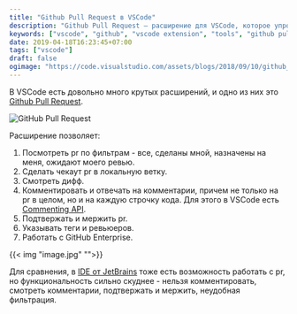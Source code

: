 ```yaml
---
title: "Github Pull Request в VSCode"
description: "Github Pull Request — расширение для VSCode, которое упрощает работу с пул-реквестами"
keywords: ["vscode", "github", "vscode extension", "tools", "github pull request"]
date: 2019-04-18T16:23:45+07:00
tags: ["vscode"]
draft: false
ogimage: "https://code.visualstudio.com/assets/blogs/2018/09/10/github_pr_hero.png"
---
```


В VSCode есть довольно много крутых расширений, и одно из них это [Github Pull Request](https://marketplace.visualstudio.com/items?itemName=GitHub.vscode-pull-request-github).

<!--more-->

![GitHub Pull Request](https://code.visualstudio.com/assets/blogs/2018/09/10/github_pr_hero.png)

Расширение позволяет:

1. Посмотреть pr по фильтрам - все, сделаны мной, назначены на меня, ожидают моего ревью.
2. Сделать чекаут pr в локальную ветку.
3. Смотреть дифф.
4. Комментировать и отвечать на комментарии, причем не только на pr в целом, но и на каждую строчку кода. Для этого в VSCode есть [Commenting API](https://github.com/Microsoft/vscode-extension-samples/tree/master/comment-sample).
5. Подтвержать и мержить pr.
6. Указывать теги и ревьюеров.
7. Работать с GitHub Enterprise.

{{< img "image.jpg" "">}}

Для сравнения, в [IDE от JetBrains](https://blog.jetbrains.com/idea/2018/10/intellij-idea-2018-3-eap-github-pull-requests-and-more) тоже есть возможность работать с pr, но функциональность сильно скуднее - нельзя комментировать, смотреть комментарии, подтвержать и мержить, неудобная фильтрация.
